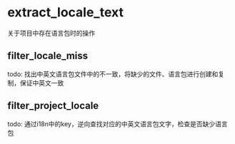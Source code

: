 # extract_locale_text
关于项目中存在语言包时的操作

## filter_locale_miss
todo: 找出中英文语言包文件中的不一致，将缺少的文件、语言包进行创建和复制，保证中英文一致

## filter_project_locale

todo: 通过i18n中的key，逆向查找对应的中英文语言包文字，检查是否缺少语言包